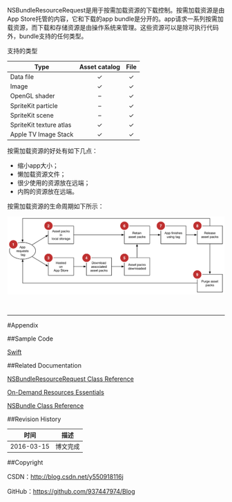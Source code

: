 NSBundleResourceRequest是用于按需加载资源的下载控制。按需加载资源是由App Store托管的内容，它和下载的app bundle是分开的。app请求一系列按需加载资源，而下载和存储资源是由操作系统来管理。这些资源可以是除可执行代码外，bundle支持的任何类型。

支持的类型

| Type | Asset catalog | File |
| ---- | :--: | :--: |
| Data file | ✓ | ✓ |
| Image | ✓ | ✓ |
| OpenGL shader | – | ✓ |
| SpriteKit particle | – | ✓ |
| SpriteKit scene | – | ✓ |
| SpriteKit texture atlas | ✓ | ✓ |
| Apple TV Image Stack | ✓ | ✓ |

按需加载资源的好处有如下几点：

- 缩小app大小；
- 懒加载资源文件；
- 很少使用的资源放在远端；
- 内购的资源放在远端。

按需加载资源的生命周期如下所示：

![](https://raw.githubusercontent.com/937447974/Blog/master/Resources/2016031601.png)

&#160;

----------

#Appendix

##Sample Code

[Swift](https://github.com/937447974/Swift)

##Related Documentation

[NSBundleResourceRequest Class Reference](https://developer.apple.com/library/ios/documentation/Foundation/Reference/NSBundleResourceRequest_Class/index.html)

[On-Demand Resources Essentials](https://developer.apple.com/library/ios/documentation/FileManagement/Conceptual/On_Demand_Resources_Guide/index.html)

[NSBundle Class Reference](https://developer.apple.com/library/ios/documentation/Cocoa/Reference/Foundation/Classes/NSBundle_Class/index.html)

##Revision History

| 时间 | 描述 |
| ---- | ---- |
| 2016-03-15 | 博文完成 |

##Copyright

CSDN：http://blog.csdn.net/y550918116j

GitHub：https://github.com/937447974/Blog